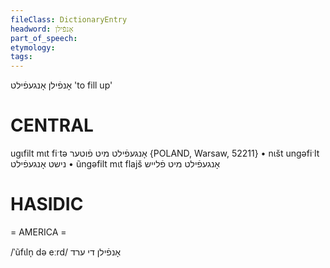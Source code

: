 ```yaml
---
fileClass: DictionaryEntry
headword: אָנפֿילן
part_of_speech: 
etymology: 
tags: 
---
```

אָנפֿילן
אָנגעפֿילט
'to fill up'

CENTRAL
========

ugɩfilt mɩt fiˑtə אָנגעפֿילט מיט פֿוטער {POLAND, Warsaw, 52211}
	•	nɩšt ungəfiˑlt נישט אָנגעפֿילט
	•	ũngəfilt mɩt flajš אָנגעפֿילט מיט פֿלייש

HASIDIC
=======
= AMERICA = 

/ˈũfɩln̩ də eːrd/ אָנפֿילן די ערד